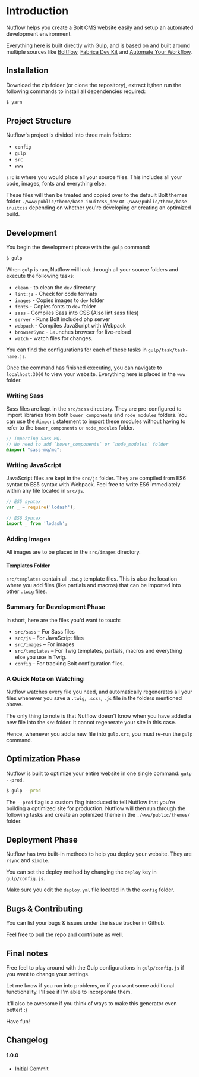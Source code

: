 # Introduction

Nutflow helps you create a Bolt CMS website easily and setup an automated development environment.

Everything here is built directly with Gulp, and is based on and built around multiple sources like [Boltflow](http://boltflow.work/), [Fabrica Dev Kit](https://github.com/fabrica-wp/fabrica-dev-kit) and [Automate Your Workflow](https://automateyourworkflow.com/).

## Installation

Download the zip folder (or clone the repository), extract it,then run the following commands to install all dependencies required:

```bash
$ yarn
```

## Project Structure

Nutflow's project is divided into three main folders:

- `config`
- `gulp`
- `src`
- `www`

`src` is where you would place all your source files. This includes all your code, images, fonts and everything else.

These files will then be treated and copied over to the default Bolt themes folder `./www/public/theme/base-inuitcss_dev` or `./www/public/theme/base-inuitcss` depending on whether you're developing or creating an optimized build.

## Development

You begin the development phase with the `gulp` command:

```bash
$ gulp
```

When `gulp` is ran, Nutflow will look through all your source folders and execute the following tasks:

- `clean` - to clean the `dev` directory
- `lint:js` - Check for code formats
- `images` - Copies images to `dev` folder
- `fonts` - Copies fonts to `dev` folder
- `sass` - Compiles Sass into CSS (Also lint sass files)
- `server` - Runs Bolt included php server
- `webpack` - Compiles JavaScript with Webpack
- `browserSync` - Launches browser for live-reload
- `watch` - watch files for changes.

You can find the configurations for each of these tasks in `gulp/task/task-name.js`.

Once the command has finished executing, you can navigate to `localhost:3000` to view your website. Everything here is placed in the `www` folder.

### Writing Sass

Sass files are kept in the `src/scss` directory. They are pre-configured to import libraries from both `bower_components` and `node_modules` folders. You can use the `@import` statement to import these modules without having to refer to the `bower_components` or `node_modules` folder.

```scss
// Importing Sass MQ.
// No need to add `bower_components` or `node_modules` folder
@import "sass-mq/mq";
```

### Writing JavaScript

JavaScript files are kept in the `src/js` folder. They are compiled from ES6 syntax to ES5 syntax with Webpack. Feel free to write ES6 immediately within any file located in `src/js`.

```js
// ES5 syntax
var _ = require('lodash');

// ES6 Syntax
import _ from 'lodash';
```

### Adding Images

All images are to be placed in the `src/images` directory.

#### Templates Folder

`src/templates` contain all `.twig` template files. This is also the location where you add files (like partials and macros) that can be imported into other `.twig` files.

### Summary for Development Phase

In short, here are the files you'd want to touch:

- `src/sass` – For Sass files
- `src/js` – For JavaScript files
- `src/images` – For images
- `src/templates` – For Twig templates, partials, macros and everything else you use in Twig.
- `config` – For tracking Bolt configuration files.

### A Quick Note on Watching

Nutflow watches every file you need, and automatically regenerates all your files whenever you save a `.twig`, `.scss`, `.js` file in the folders mentioned above.

The only thing to note is that Nutflow doesn't know when you have added a new file into the `src` folder. It cannot regenerate your site in this case.

Hence, whenever you add a new file into `gulp.src`, you must re-run the `gulp` command.

## Optimization Phase

Nutflow is built to optimize your entire website in one single command: `gulp --prod`.

```bash
$ gulp --prod
```

The `--prod` flag is a custom flag introduced to tell Nutflow that you're building a optimized site for production. Nutflow will then run through the following tasks and create an optimized theme in the `./www/public/themes/` folder.

## Deployment Phase

Nutflow has two built-in methods to help you deploy your website. They are `rsync` and `simple`.

You can set the deploy method by changing the `deploy` key in `gulp/config.js`.

Make sure you edit the `deploy.yml` file located in th the `config` folder.

## Bugs & Contributing

You can list your bugs & issues under the issue tracker in Github.

Feel free to pull the repo and contribute as well.

## Final notes

Free feel to play around with the Gulp configurations in `gulp/config.js` if you want to change your settings.

Let me know if you run into problems, or if you want some additional functionality. I'll see if I'm able to incorporate them.

It'll also be awesome if you think of ways to make this generator even better! :)

Have fun!

## Changelog

#### 1.0.0

- Initial Commit
